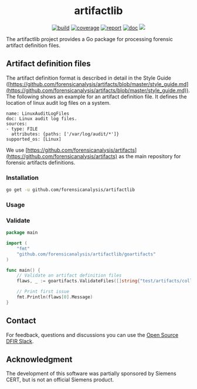 <h1 align="center">artifactlib</h1>

<p  align="center">
 <a href="https://github.com/forensicanalysis/artifactlib/actions"><img src="https://github.com/forensicanalysis/artifactlib/workflows/CI/badge.svg" alt="build" /></a>
 <a href="https://codecov.io/gh/forensicanalysis/artifactlib"><img src="https://codecov.io/gh/forensicanalysis/artifactlib/branch/master/graph/badge.svg" alt="coverage" /></a>
 <a href="https://goreportcard.com/report/github.com/forensicanalysis/artifactlib"><img src="https://goreportcard.com/badge/github.com/forensicanalysis/artifactlib" alt="report" /></a>
 <a href="https://pkg.go.dev/github.com/forensicanalysis/artifactlib"><img src="https://img.shields.io/badge/go.dev-documentation-007d9c?logo=go&logoColor=white" alt="doc" /></a>
 <a href="https://app.fossa.io/projects/git%2Bgithub.com%2Fforensicanalysis%2Fartifactlib?ref=badge_shield" alt="FOSSA Status"><img src="https://app.fossa.io/api/projects/git%2Bgithub.com%2Fforensicanalysis%2Fartifactlib.svg?type=shield"/></a>
</p>


The artifactlib project provides a Go package for processing
forensic artifact definition files.

## Artifact definition files
The artifact definition format is described in detail in the Style Guide ([https://github.com/forensicanalysis/artifacts/blob/master/style_guide.md](https://github.com/forensicanalysis/artifacts/blob/master/style_guide.md)).
The following shows an example for an artifact definition file. It defines the
location of linux audit log files on a system.

```
name: LinuxAuditLogFiles
doc: Linux audit log files.
sources:
- type: FILE
  attributes: {paths: ['/var/log/audit/*']}
supported_os: [Linux]
```

We use [https://github.com/forensicanalysis/artifacts](https://github.com/forensicanalysis/artifacts) as the main repository for
forensic artifacts definitions.



### Installation


```bash
go get -u github.com/forensicanalysis/artifactlib
```


### Usage


### Validate
```go
package main

import (
	"fmt"
	"github.com/forensicanalysis/artifactlib/goartifacts"
)

func main() {
	// Validate an artifact definition files
	flaws, _ := goartifacts.ValidateFiles([]string{"test/artifacts/collect_1.yaml"})

	// Print first issue
	fmt.Println(flaws[0].Message)
}

```


## Contact

For feedback, questions and discussions you can use the [Open Source DFIR Slack](https://github.com/open-source-dfir/slack).

## Acknowledgment

The development of this software was partially sponsored by Siemens CERT, but
is not an official Siemens product.

